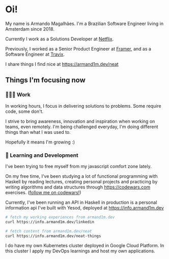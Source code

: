 # Oi!

My name is Armando Magalhães. I'm a Brazilian Software Engineer living in Amsterdam since 2018.

Currently I work as a Solutions Developer at [Netflix](https://jobs.netflix.com/teams/).

Previously, I worked as a Senior Product Engineer at [Framer](https://framer.com), and as a Software Engineer at [Travix](https://travix.com).

I share things I find nice at https://armand1m.dev/neat

## Things I'm focusing now

### 👨🏽‍💻 Work</summary>

In working hours, I focus in delivering solutions to problems. Some require code, some don't. 

I strive to bring awareness, innovation and inspiration when working on teams, even remotely.
I'm being challenged everyday, I'm doing different things than what I was used to.

Hopefully it means I'm growing :)


### 📖  Learning and Development

I've been trying to free myself from my javascript comfort zone lately. 

On my free time, I've been studying a lot of functional programming with Haskell by reading lectures, creating personal projects and practicing by writing algorithms and data structures through https://codewars.com exercises. ([follow me on codewars!](https://www.codewars.com/users/armand1m))

Currently, I've been running an API in Haskell in production is a personal information api I've built with Yesod, deployed at https://info.armand1m.dev 

```sh
# fetch my working experiences from armand1m.dev
curl https://info.armand1m.dev/linkedin

# fetch content from armand1m.dev/neat
curl https://info.armand1m.dev/neat-things
```

I do have my own Kubernetes cluster deployed in Google Cloud Platform.
In this cluster I apply my DevOps learnings and host my own applications.
